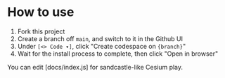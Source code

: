 # How to use

1. Fork this project
2. Create a branch off `main`, and switch to it in the Github UI
3. Under `[<> Code ▾]`, click "Create codespace on `{branch}`"
4. Wait for the install process to complete, then click "Open in browser"

You can edit [docs/index.js] for sandcastle-like Cesium play.

